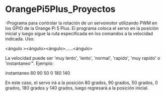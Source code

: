 # OrangePi5Plus_Proyectos
-Programa para controlar la rotación de un servomotor utilizando PWM en los GPIO de la Orange Pi 5 Plus. El programa coloca el servo en la posición inicial y luego sigue la ruta especificada en los comandos a la velocidad indicada.
Uso:

<velocidad> <ángulo ><ángulo><ángulo>......<ángulo>

La velocidad puede ser 'muy lento', 'lento', 'normal', 'rapido', 'muy rapido' o 'instantaneo'". Ejemplo:

instantaneo 80 90 50 0 180 140 

En este caso, el servo irá a la posición 80 grados, 90 grados, 50 grados, 0 grados, 180 grados y 140 grados, luego regresará a la posición inicial.

